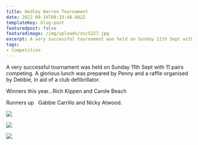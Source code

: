 ```yaml
---
title: Hedley Warren Tournament
date: 2022-09-16T08:33:48.882Z
templateKey: blog-post
featuredpost: false
featuredimage: /img/uploads/dsc5227.jpg
excerpt: A very successful tournament was held on Sunday 11th Sept with 11 pairs competing.
tags:
- Competition
---
```

A very successful tournament was held on Sunday 11th Sept with 11 pairs competing. A glorious lunch was prepared by Penny and a raffle organised by Debbie, in aid of a club defibrillator.

Winners this year...Rich Kippen and Carole Beach

Runners up   Gabbie Carrillo and Nicky Atwood.

![](/img/uploads/dsc5204.jpg)

![](/img/uploads/dsc5227.jpg)

![](/img/uploads/dsc5207.jpg)